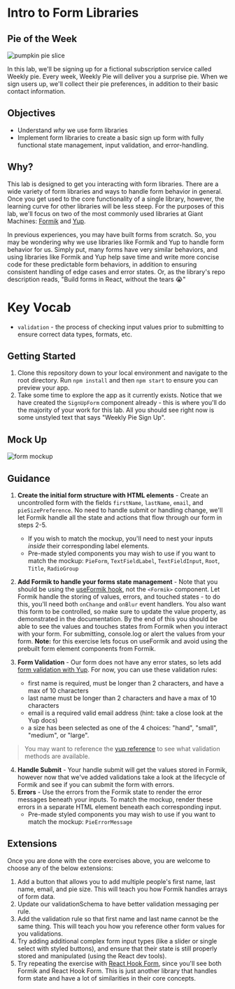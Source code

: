 # Intro to Form Libraries

## Pie of the Week

![pumpkin pie slice](https://dinnerthendessert.com/wp-content/uploads/2019/01/Blueberry-Pie-2.jpg)

In this lab, we'll be signing up for a fictional subscription service called Weekly pie. Every week, Weekly Pie will deliver you a surprise pie. When we sign users up, we'll collect their pie preferences, in addition to their basic contact information.

## Objectives

- Understand _why_ we use form libraries
- Implement form libraries to create a basic sign up form with fully functional state management, input validation, and error-handling.

## Why?

This lab is designed to get you interacting with form libraries. There are a wide variety of form libraries and ways to handle form behavior in general. Once you get used to the core functionality of a single library, however, the learning curve for other libraries will be less steep. For the purposes of this lab, we'll focus on two of the most commonly used libraries at Giant Machines: [Formik](https://formik.org/) and [Yup](https://www.npmjs.com/package/yup).

In previous experiences, you may have built forms from scratch. So, you may be wondering why we use libraries like Formik and Yup to handle form behavior for us. Simply put, many forms have very similar behaviors, and using libraries like Formik and Yup help save time and write more concise code for these predictable form behaviors, in addition to ensuring consistent handling of edge cases and error states. Or, as the library's repo description reads, "Build forms in React, without the tears 😭"

# Key Vocab

- `validation` - the process of checking input values prior to submitting to ensure correct data types, formats, etc.

## Getting Started

1. Clone this repository down to your local environment and navigate to the root directory. Run `npm install` and then `npm start` to ensure you can preview your app.
2. Take some time to explore the app as it currently exists. Notice that we have created the `SignUpForm` component already - this is where you'll do the majority of your work for this lab. All you should see right now is some unstyled text that says "Weekly Pie Sign Up".

## Mock Up

![form mockup](mockup.png)

## Guidance

1. **Create the initial form structure with HTML elements** - Create an uncontrolled form with the fields `firstName`, `lastName`, `email`, and `pieSizePreference`. No need to handle submit or handling change, we'll let Formik handle all the state and actions that flow through our form in steps 2-5.
   - If you wish to match the mockup, you'll need to nest your inputs _inside_ their corresponding label elements.
   - Pre-made styled components you may wish to use if you want to match the mockup: `PieForm`, `TextFieldLabel`, `TextFieldInput`, `Root`, `Title`, `RadioGroup`
2. **Add Formik to handle your forms state management** - Note that you should be using the [useFormik hook](https://formik.org/docs/api/useFormik), not the `<Formik>` component. Let Formik handle the storing of values, errors, and touched states - to do this, you'll need both `onChange` and `onBlur` event handlers. You also want this form to be controlled, so make sure to update the value property, as demonstrated in the documentation. By the end of this you should be able to see the values and touches states from Formik when you interact with your form. For submitting, console.log or alert the values from your form. **Note:** for this exercise lets focus on useFormik and avoid using the prebuilt form element components from Formik.
3. **Form Validation** - Our form does not have any error states, so lets add [form validation with Yup](https://formik.org/docs/guides/validation). For now, you can use these validation rules:

   - first name is required, must be longer than 2 characters, and have a max of 10 characters
   - last name must be longer than 2 characters and have a max of 10 characters
   - email is a required valid email address (hint: take a close look at the Yup docs)
   - a size has been selected as one of the 4 choices: "hand", "small", "medium", or "large".

> You may want to reference the [yup reference](https://github.com/jquense/yup#table-of-contents) to see what validation methods are available.

4. **Handle Submit** - Your handle submit will get the values stored in Formik, however now that we've added validations take a look at the lifecycle of Formik and see if you can submit the form with errors.
5. **Errors** - Use the errors from the Formik state to render the error messages beneath your inputs. To match the mockup, render these errors in a separate HTML element beneath each corresponding input.
   - Pre-made styled components you may wish to use if you want to match the mockup: `PieErrorMessage`

## Extensions

Once you are done with the core exercises above, you are welcome to choose any of the below extensions:

1. Add a button that allows you to add multiple people's first name, last name, email, and pie size. This will teach you how Formik handles arrays of form data.
2. Update our validationSchema to have better validation messaging per rule.
3. Add the validation rule so that first name and last name cannot be the same thing. This will teach you how you reference other form values for you validations.
4. Try adding additional complex form input types (like a slider or single select with styled buttons), and ensure that their state is still properly stored and manipulated (using the React dev tools).
5. Try repeating the exercise with [React Hook Form](https://react-hook-form.com/), since you'll see both Formik and React Hook Form. This is just another library that handles form state and have a lot of similarities in their core concepts.
